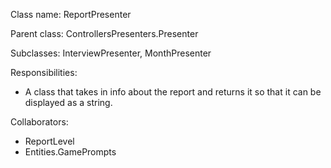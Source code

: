 Class name: ReportPresenter

Parent class: ControllersPresenters.Presenter

Subclasses: InterviewPresenter, MonthPresenter 

Responsibilities:
* A class that takes in info about the report and returns it so that it can be displayed as a string.

Collaborators:
* ReportLevel
* Entities.GamePrompts